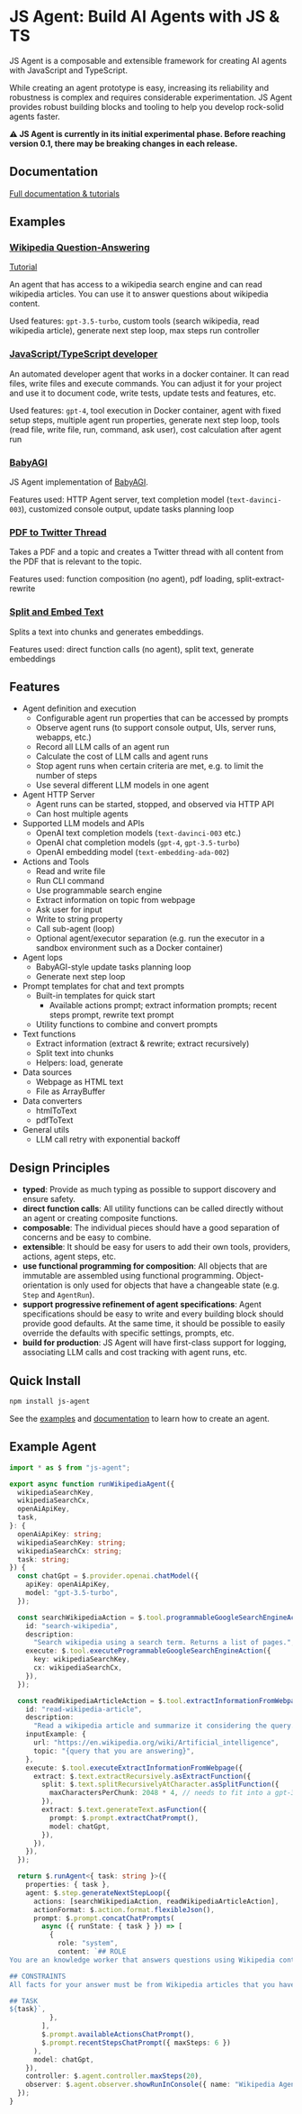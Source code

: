 # JS Agent: Build AI Agents with JS & TS

JS Agent is a composable and extensible framework for creating AI agents with JavaScript and TypeScript.

While creating an agent prototype is easy, increasing its reliability and robustness is complex and requires considerable experimentation. JS Agent provides robust building blocks and tooling to help you develop rock-solid agents faster.

**⚠️ JS Agent is currently in its initial experimental phase. Before reaching version 0.1, there may be breaking changes in each release.**

## Documentation

[Full documentation & tutorials](https://js-agent.ai/docs/intro)

## Examples

### [Wikipedia Question-Answering](https://github.com/lgrammel/js-agent/tree/main/examples/wikipedia)

[Tutorial](https://js-agent.ai/docs/tutorial-wikipedia-agent/)

An agent that has access to a wikipedia search engine and can read wikipedia articles. You can use it to answer questions about wikipedia content.

Used features: `gpt-3.5-turbo`, custom tools (search wikipedia, read wikipedia article), generate next step loop, max steps run controller

### [JavaScript/TypeScript developer](https://github.com/lgrammel/js-agent/tree/main/examples/javascript-developer)

An automated developer agent that works in a docker container. It can read files, write files and execute commands. You can adjust it for your project and use it to document code, write tests, update tests and features, etc.

Used features: `gpt-4`, tool execution in Docker container, agent with fixed setup steps, multiple agent run properties, generate next step loop, tools (read file, write file, run, command, ask user), cost calculation after agent run

### [BabyAGI](https://github.com/lgrammel/js-agent/tree/main/examples/babyagi)

JS Agent implementation of [BabyAGI](https://github.com/yoheinakajima/babyagi).

Features used: HTTP Agent server, text completion model (`text-davinci-003`), customized console output, update tasks planning loop

### [PDF to Twitter Thread](https://github.com/lgrammel/js-agent/tree/main/examples/pdf-to-twitter-thread)

Takes a PDF and a topic and creates a Twitter thread with all content from the PDF that is relevant to the topic.

Features used: function composition (no agent), pdf loading, split-extract-rewrite

### [Split and Embed Text](https://github.com/lgrammel/js-agent/tree/main/examples/split-and-embed-text)

Splits a text into chunks and generates embeddings.

Features used: direct function calls (no agent), split text, generate embeddings

## Features

- Agent definition and execution
  - Configurable agent run properties that can be accessed by prompts
  - Observe agent runs (to support console output, UIs, server runs, webapps, etc.)
  - Record all LLM calls of an agent run
  - Calculate the cost of LLM calls and agent runs
  - Stop agent runs when certain criteria are met, e.g. to limit the number of steps
  - Use several different LLM models in one agent
- Agent HTTP Server
  - Agent runs can be started, stopped, and observed via HTTP API
  - Can host multiple agents
- Supported LLM models and APIs
  - OpenAI text completion models (`text-davinci-003` etc.)
  - OpenAI chat completion models (`gpt-4`, `gpt-3.5-turbo`)
  - OpenAI embedding model (`text-embedding-ada-002`)
- Actions and Tools
  - Read and write file
  - Run CLI command
  - Use programmable search engine
  - Extract information on topic from webpage
  - Ask user for input
  - Write to string property
  - Call sub-agent (loop)
  - Optional agent/executor separation (e.g. run the executor in a sandbox environment such as a Docker container)
- Agent lops
  - BabyAGI-style update tasks planning loop
  - Generate next step loop
- Prompt templates for chat and text prompts
  - Built-in templates for quick start
    - Available actions prompt; extract information prompts; recent steps prompt, rewrite text prompt
  - Utility functions to combine and convert prompts
- Text functions
  - Extract information (extract & rewrite; extract recursively)
  - Split text into chunks
  - Helpers: load, generate
- Data sources
  - Webpage as HTML text
  - File as ArrayBuffer
- Data converters
  - htmlToText
  - pdfToText
- General utils
  - LLM call retry with exponential backoff

## Design Principles

- **typed**: Provide as much typing as possible to support discovery and ensure safety.
- **direct function calls**: All utility functions can be called directly without an agent or creating composite functions.
- **composable**: The individual pieces should have a good separation of concerns and be easy to combine.
- **extensible**: It should be easy for users to add their own tools, providers, actions, agent steps, etc.
- **use functional programming for composition**: All objects that are immutable are assembled using functional programming. Object-orientation is only used for objects that have a changeable state (e.g. `Step` and `AgentRun`).
- **support progressive refinement of agent specifications**: Agent specifications should be easy to write and every building block should provide good defaults. At the same time, it should be possible to easily override the defaults with specific settings, prompts, etc.
- **build for production**: JS Agent will have first-class support for logging, associating LLM calls and cost tracking with agent runs, etc.

## Quick Install

```sh
npm install js-agent
```

See the [examples](https://github.com/lgrammel/js-agent/tree/main/examples/) and [documentation](https://js-agent.ai/docs/intro) to learn how to create an agent.

## Example Agent

```ts
import * as $ from "js-agent";

export async function runWikipediaAgent({
  wikipediaSearchKey,
  wikipediaSearchCx,
  openAiApiKey,
  task,
}: {
  openAiApiKey: string;
  wikipediaSearchKey: string;
  wikipediaSearchCx: string;
  task: string;
}) {
  const chatGpt = $.provider.openai.chatModel({
    apiKey: openAiApiKey,
    model: "gpt-3.5-turbo",
  });

  const searchWikipediaAction = $.tool.programmableGoogleSearchEngineAction({
    id: "search-wikipedia",
    description:
      "Search wikipedia using a search term. Returns a list of pages.",
    execute: $.tool.executeProgrammableGoogleSearchEngineAction({
      key: wikipediaSearchKey,
      cx: wikipediaSearchCx,
    }),
  });

  const readWikipediaArticleAction = $.tool.extractInformationFromWebpage({
    id: "read-wikipedia-article",
    description:
      "Read a wikipedia article and summarize it considering the query.",
    inputExample: {
      url: "https://en.wikipedia.org/wiki/Artificial_intelligence",
      topic: "{query that you are answering}",
    },
    execute: $.tool.executeExtractInformationFromWebpage({
      extract: $.text.extractRecursively.asExtractFunction({
        split: $.text.splitRecursivelyAtCharacter.asSplitFunction({
          maxCharactersPerChunk: 2048 * 4, // needs to fit into a gpt-3.5-turbo prompt
        }),
        extract: $.text.generateText.asFunction({
          prompt: $.prompt.extractChatPrompt(),
          model: chatGpt,
        }),
      }),
    }),
  });

  return $.runAgent<{ task: string }>({
    properties: { task },
    agent: $.step.generateNextStepLoop({
      actions: [searchWikipediaAction, readWikipediaArticleAction],
      actionFormat: $.action.format.flexibleJson(),
      prompt: $.prompt.concatChatPrompts(
        async ({ runState: { task } }) => [
          {
            role: "system",
            content: `## ROLE
You are an knowledge worker that answers questions using Wikipedia content. You speak perfect JSON.

## CONSTRAINTS
All facts for your answer must be from Wikipedia articles that you have read.

## TASK
${task}`,
          },
        ],
        $.prompt.availableActionsChatPrompt(),
        $.prompt.recentStepsChatPrompt({ maxSteps: 6 })
      ),
      model: chatGpt,
    }),
    controller: $.agent.controller.maxSteps(20),
    observer: $.agent.observer.showRunInConsole({ name: "Wikipedia Agent" }),
  });
}
```
